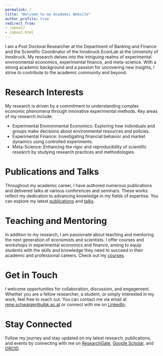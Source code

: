 ```yaml
---
permalink: /
title: "Welcome to my Academic Website"
author_profile: true
redirect_from:
- /about/
- /about.html
---
```


<a id="about-me"></a>
I am a Post Doctoral Researcher at the Department of Banking and Finance and the Scientific Coordinator of the Innsbruck
EconLab at the University of Innsbruck. My research delves into the intriguing realms of experimental environmental
economics, experimental finance, and meta-science. With a strong academic background and a passion for uncovering new
insights, I strive to contribute to the academic community and beyond.

Research Interests
======
<a id="research-interests"></a>
My research is driven by a commitment to understanding complex economic phenomena through innovative experimental
methods. Key areas of my research include:

- Experimental Environmental Economics: Exploring how individuals and groups make decisions about environmental
  resources
  and policies.
- Experimental Finance: Investigating financial behavior and market dynamics using controlled experiments.
- Meta-Science: Enhancing the rigor and reproducibility of scientific research by studying research practices and
  methodologies.

Publications and Talks
======
<a id="publications-talks"></a>
Throughout my academic career, I have authored numerous publications and delivered talks at various conferences and
seminars. These works reflect my dedication to advancing knowledge in my fields of expertise. You can explore my latest
[publications](/publications/) and [talks](/talks/).

Teaching and Mentoring
======
<a id="teaching-mentoring"></a>
In addition to my research, I am passionate about teaching and mentoring the next generation of economists and
scientists. I offer courses and workshops in experimental economics and finance, aiming to equip students with the
skills and knowledge they need to succeed in their academic and professional careers. Check out my [courses](/teaching/).

Get in Touch
======
<a id="get-in-touch"></a>
I welcome opportunities for collaboration, discussion, and engagement. Whether you are a fellow researcher, a student,
or simply interested in my work, feel free to reach out. You can contact me via email at [rene.schwaiger@uibk.ac.at](mailto:rene.schwaiger@uibk.ac.at) or
connect with me on [LinkedIn](https://www.linkedin.com/in/rene-schwaiger-57a4b3bb).

Stay Connected
======
<a id="stay-connected"></a>
Follow my journey and stay updated on my latest research, publications, and events by connecting with me on
[ResearchGate](https://www.researchgate.net/profile/Rene-Schwaiger), [Google Scholar](https://scholar.google.com/citations?user=FKR8WdMAAAAJ), and [ORCID](https://orcid.org/0000-0003-2607-5986).
